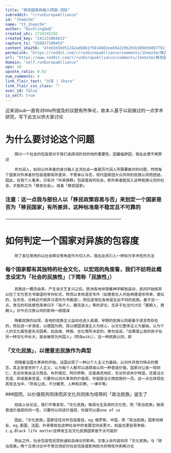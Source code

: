 ```yaml
---
title: "移民國家與融入問題-須知"
subreddit: "r/runEuropaAlliance"
id: "1hemz5m"
name: "t3_1hemz5m"
author: "DucklingQwQ"
created_utc: 1734245192
created_key: "241215064632"
capture_ts: "250927160453"
content_sha256: "4fe63d3b951242adb881f5814602ee69422962b5b3896598977911ff2a1bb1b7"
permalink: "https://reddit.com/r/runEuropaAlliance/comments/1hemz5m/移民國家與融入問題須知/"
url: "https://www.reddit.com/r/runEuropaAlliance/comments/1hemz5m/移民國家與融入問題須知/"
domain: "self.runEuropaAlliance"
ups: 10
upvote_ratio: 0.92
num_comments: 4
link_flair_text: "分享 | Share"
link_flair_css_class: ""
over_18: false
is_self: true
---
```


近来润sub一直有对title所提及的议题有所争论，故本人基于以前做过的一点学术研究，写下此文以供大家讨论

# 为什么要讨论这个问题

        探讨一个社会的包容度对于我们选择润的目的地的重要性，因篇幅原因，我在此便不再赘述

        作为润人，如何以外来者的身分融入主流社会一直是历代润人所需要面对的问题，然而每个国家对外来者的包容度都有所差异，不管承认与否，现代国家因大众共同的民族认同而团结，因此，在我个人看来，只有对「外来族群」包容度高的社会，即外来者能加入这种民族认同的社会，才能称之为「移民社会」，或者「移民国家」

### 注意：这一点我与部份人以「移民政策容易与否」来划定一个国家是否为「移民国家」有所差异，这种标准是不稳定且不可靠的

——————————————————————————

# 如何判定一个国家对异族的包容度

        除了各位常用的以社会舆论等角度作为切入外，我在此另引入一种较为学术性的方法

### 每个国家都有其独特的社会文化，以宏观的角度看，我们不妨将此概念设定为「社会的民族性」（下简称「民族性」）

        民族这一概念由来，产生自文艺复兴之后，欧洲各地伴随着神学解放运动，民间开始摈弃以拉丁文为官方书面语的写作形式，转而以本地语言写作（如德意志人开始用德语写传单，类似的，在东亚，日韩近代摈弃汉语作为书面语），而后逐渐在各地诞生出不同的民族。基于这一点，常见的将民族性简单归于「高卢人、撒克逊人」等的谬论，无异于在当代讨论「夏朝人、商朝人」对今日汉族认同的影响一般错误

        随着民族的出现，各地的民族主义运动也进入高潮，早期的民族认同是基于语言而存在的，而后进一步演变，以德国为例，其以德国浪漫主义为核心，以文化整体主义为基础，认为个人的文化属性是先天因素，如血缘、种族、文化等所决定的。换句话说，「如果某公民的孩子在另一种文化中长大，就会被视为外国人」（转自wiki），这一种民族认同，即

### 「文化民族」，以德意志民族作为典型

        而随着法国大革命的开始，法国出现了一种以个人主义为基础，以对外开放为特点的理念，其主张普世的个人主义，认为每个人都可以选择或认同一种普适价值，国家对公民一视同仁，无论你来自法兰西岛、布列塔尼、阿尔萨斯、还是奥克地区，无论你说布尔特语，还是法兰克语，抑或是奥克语，只要你认同大革命的价值观，你就是法兰西民族的一员。这一点也体现在其宪法当中，「所有公民，不分籍贯、人种和宗教，一律平等」

\###因而，以价值观共同体而非文化共同体为纽带的「政治民族」诞生了

        经由上诉论证，我们不难发现，「文化民族」强调与生具来的文化性，而「政治民族」强调普适价值观的同一性，只要你认同该价值观，你就可以是one of us

        因此，「文化民族」国家往往对外包容度低，eg.俄罗斯、中国，而「政治民族」国家则相反，eg.美国、法国，外来移民在这种社会中的发展空间会更大，权益也更容易争取，i.g.Black life matter这种发生在文化民族国家是不太可能的

        除此之外，社会包容性还受到诸如血缘论的影响，文章上诉内容则将「文化民族」与「政治民族」两个日常讨论中不常见但却对社会包容度影响较大的特性作剥离讨论
